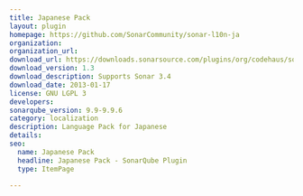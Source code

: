 ```yaml
---
title: Japanese Pack
layout: plugin
homepage: https://github.com/SonarCommunity/sonar-l10n-ja
organization: 
organization_url: 
download_url: https://downloads.sonarsource.com/plugins/org/codehaus/sonar-plugins/l10n/sonar-l10n-ja-plugin/1.3/sonar-l10n-ja-plugin-1.3.jar
download_version: 1.3
download_description: Supports Sonar 3.4
download_date: 2013-01-17
license: GNU LGPL 3
developers: 
sonarqube_version: 9.9-9.9.6
category: localization
description: Language Pack for Japanese
details: 
seo:
  name: Japanese Pack
  headline: Japanese Pack - SonarQube Plugin
  type: ItemPage

---
```

